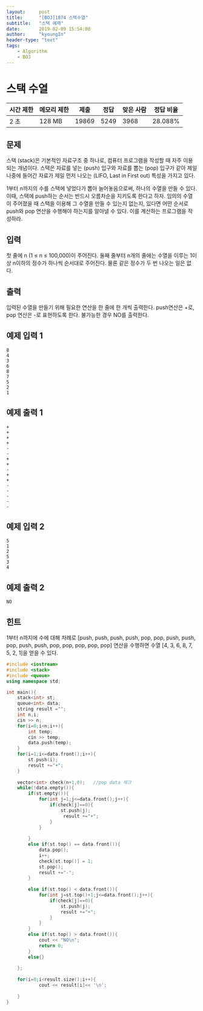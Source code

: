```yaml
---
layout:     post
title:      "[BOJ]1874 스택수열"
subtitle:   "스택 예제"
date:       2019-02-09 15:54:00
author:     "kyoungIn"
header-type: "text"
tags:
    - Algorithm
    - BOJ
---
```

# 스택 수열 

| 시간 제한 | 메모리 제한 | 제출  | 정답 | 맞은 사람 | 정답 비율 |
| --------- | ----------- | ----- | ---- | --------- | --------- |
| 2 초      | 128 MB      | 19869 | 5249 | 3968      | 28.088%   |

## 문제

스택 (stack)은 기본적인 자료구조 중 하나로, 컴퓨터 프로그램을 작성할 때 자주 이용되는 개념이다. 스택은 자료를 넣는 (push) 입구와 자료를 뽑는 (pop) 입구가 같아 제일 나중에 들어간 자료가 제일 먼저 나오는 (LIFO, Last in First out) 특성을 가지고 있다.

1부터 n까지의 수를 스택에 넣었다가 뽑아 늘어놓음으로써, 하나의 수열을 만들 수 있다. 이때, 스택에 push하는 순서는 반드시 오름차순을 지키도록 한다고 하자. 임의의 수열이 주어졌을 때 스택을 이용해 그 수열을 만들 수 있는지 없는지, 있다면 어떤 순서로 push와 pop 연산을 수행해야 하는지를 알아낼 수 있다. 이를 계산하는 프로그램을 작성하라.

## 입력

첫 줄에 n (1 ≤ n ≤ 100,000)이 주어진다. 둘째 줄부터 n개의 줄에는 수열을 이루는 1이상 n이하의 정수가 하나씩 순서대로 주어진다. 물론 같은 정수가 두 번 나오는 일은 없다.

## 출력

입력된 수열을 만들기 위해 필요한 연산을 한 줄에 한 개씩 출력한다. push연산은 +로, pop 연산은 -로 표현하도록 한다. 불가능한 경우 NO를 출력한다.

## 예제 입력 1

```
8
4
3
6
8
7
5
2
1
```

## 예제 출력 1

```
+
+
+
+
-
-
+
+
-
+
+
-
-
-
-
-
```

## 예제 입력 2

```
5
1
2
5
3
4
```

## 예제 출력 2

```
NO
```

## 힌트

1부터 n까지에 수에 대해 차례로 [push, push, push, push, pop, pop, push, push, pop, push, push, pop, pop, pop, pop, pop] 연산을 수행하면 수열 [4, 3, 6, 8, 7, 5, 2, 1]을 얻을 수 있다.



```cpp
#include <iostream>
#include <stack>
#include <queue>
using namespace std;

int main(){
    stack<int> st;
    queue<int> data;
    string result ="";
    int n,i;
    cin >> n;
    for(i=0;i<n;i++){
        int temp;
        cin >> temp;
        data.push(temp);
    }
    for(i=1;i<=data.front();i++){
        st.push(i);
        result +="+";
    }
    
    vector<int> check(n+1,0);   //pop data 체크
    while(!data.empty()){
        if(st.empty()){
            for(int j=1;j<=data.front();j++){
                if(check[j]==0){
                    st.push(j);
                     result +="+";
                }
            }
            
        }
        else if(st.top() == data.front()){
            data.pop();
            i++;
            check[st.top()] = 1;
            st.pop();
            result +="-";
        }
        
        else if(st.top() < data.front()){
            for(int j=st.top()+1;j<=data.front();j++){
                if(check[j]==0){
                    st.push(j);
                    result +="+";
                }
            }
        }
        else if(st.top() > data.front()){
            cout << "NO\n";
            return 0;
        }
        else{}
        
    };
    
    for(i=0;i<result.size();i++){
            cout << result[i]<< '\n';
        
    }
}

```

